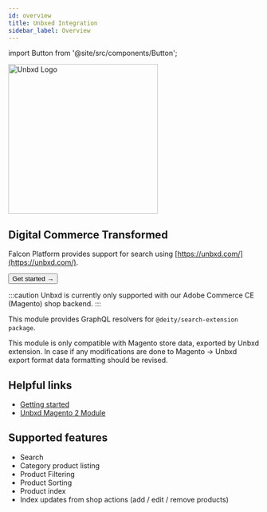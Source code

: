 ```yaml
---
id: overview
title: Unbxed Integration
sidebar_label: Overview
---
```


import Button from '@site/src/components/Button';


<a href="https://www.unbxd.com/" rel="noreferrer noopener" target="_blank" aria-label="visit the Unbxd site" className="brighten">
  <img src="/docs/img/docs/platform/unbxd-logo.svg" alt="Unbxd Logo" width="300"/>
</a>

## Digital Commerce Transformed

Falcon Platform provides support for search using [https://unbxd.com/](https://unbxd.com/).

<Button variant="contained" size="medium" href="/docs/integrations/unbxd/getting-started">
  Get started →
</Button>
<div className="mb60"></div>

:::caution
Unbxd is currently only supported with our Adobe Commerce CE (Magento) shop backend.
:::

This module provides GraphQL resolvers for `@deity/search-extension package`.

This module is only compatible with Magento store data, exported by Unbxd extension. In case if any modifications are done to Magento -> Unbxd export format data formatting should be revised.

## Helpful links

- [Getting started](/docs/integrations/unbxd/getting-started)
- [Unbxd Magento 2 Module](https://github.com/unbxd/Magento-2-Extension)

## Supported features

- Search
- Category product listing
- Product Filtering
- Product Sorting
- Product index
- Index updates from shop actions (add / edit / remove products)
